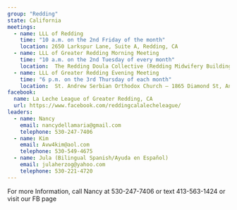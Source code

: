 ```yaml
---
group: "Redding"
state: California
meetings:
  - name: LLL of Redding
    time: "10 a.m. on the 2nd Friday of the month"
    location: 2650 Larkspur Lane, Suite A, Redding, CA
  - name: LLL of Greater Redding Morning Meeting
    time: "10 a.m. on the 2nd Tuesday of every month"
    location:  The Redding Doula Collective (Redding Midwifery Building) 1727 South St. Redding, CA 96001
  - name: LLL of Greater Redding Evening Meeting
    time: "6 p.m. on the 3rd Thursday of each month"
    location:  St. Andrew Serbian Orthodox Church – 1865 Diamond St, Anderson, CA 96007
facebook: 
  name: La Leche League of Greater Redding, CA
  url: https://www.facebook.com/reddingcalalecheleague/
leaders:
  - name: Nancy 
    email: nancydellamaria@gmail.com
    telephone: 530-247-7406
  - name: Kim 
    email: Avw4kim@aol.com
    telephone: 530-549-4675
  - name: Jula (Bilingual Spanish/Ayuda en Español)
    email: julaherzog@yahoo.com
    telephone: 530-221-4720
---
```

For more Information, call Nancy at 530-247-7406 or text 413-563-1424 or visit our FB page